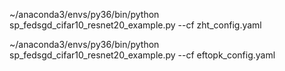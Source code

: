 ~/anaconda3/envs/py36/bin/python  \
sp_fedsgd_cifar10_resnet20_example.py --cf zht_config.yaml


~/anaconda3/envs/py36/bin/python  \
sp_fedsgd_cifar10_resnet20_example.py --cf eftopk_config.yaml










